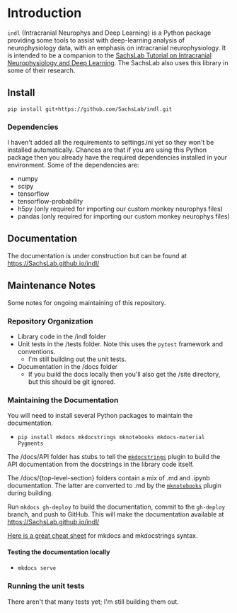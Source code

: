 # Introduction

`indl` (Intracranial Neurophys and Deep Learning) is a Python package providing some tools to assist with deep-learning analysis of neurophysiology data, with an emphasis on intracranial neurophysiology. It is intended to be a companion to the [SachsLab Tutorial on Intracranial Neurophysiology and Deep Learning](https://github.com/SachsLab/IntracranialNeurophysDL). The SachsLab also uses this library in some of their research.

## Install

`pip install git+https://github.com/SachsLab/indl.git`

### Dependencies

I haven't added all the requirements to settings.ini yet so they won't be installed automatically. Chances are that if you are using this Python package then you already have the required dependencies installed in your environment. Some of the dependencies are:

* numpy
* scipy
* tensorflow
* tensorflow-probability
* h5py (only required for importing our custom monkey neurophys files)
* pandas (only required for importing our custom monkey neurophys files)

## Documentation

The documentation is under construction but can be found at https://SachsLab.github.io/indl/

## Maintenance Notes

Some notes for ongoing maintaining of this repository.

### Repository Organization

* Library code in the /indl folder
* Unit tests in the /tests folder. Note this uses the `pytest` framework and conventions.
  * I'm still building out the unit tests.
* Documentation in the /docs folder
  * If you build the docs locally then you'll also get the /site directory, but this should be git ignored.

### Maintaining the Documentation

You will need to install several Python packages to maintain the documentation.

* `pip install mkdocs mkdocstrings mknotebooks mkdocs-material Pygments`

The /docs/API folder has stubs to tell the [`mkdocstrings`](https://github.com/mkdocstrings/mkdocstrings) plugin to build the API documentation from the docstrings in the library code itself.

The /docs/{top-level-section} folders contain a mix of .md and .ipynb documentation. The latter are converted to .md by the [`mknotebooks`](https://github.com/greenape/mknotebooks/projects) plugin during building.

Run `mkdocs gh-deploy` to build the documentation, commit to the `gh-deploy` branch, and push to GitHub. This will make the documentation available at https://SachsLab.github.io/indl/

[Here is a great cheat sheet](http://openkinome.org/kinoml/developers/api_docs/) for mkdocs and mkdocstrings syntax.

#### Testing the documentation locally

* `mkdocs serve`

### Running the unit tests

There aren't that many tests yet; I'm still building them out.
